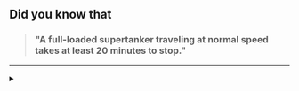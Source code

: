 ## Did you know that

<h3>
  <blockquote>
<!--START_SECTION:debris-->                                                                                                                                                                                                                                                           
"A full-loaded supertanker traveling at normal speed takes at least 20 minutes to stop."
<!--END_SECTION:debris-->
  </blockquote>
</h3>

-----

<details>
  <summary></summary>

<img src="https://github-readme-stats.vercel.app/api?show_icons=true&hide=issues&username=ekickx"> <img src="https://github-readme-stats.vercel.app/api/top-langs/?layout=compact&username=ekickx">

</details>
